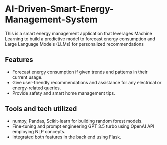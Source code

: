 # AI-Driven-Smart-Energy-Management-System

This is a smart energy management application that leverages Machine Learning to build a predictive model to forecast energy consumption and Large Language Models (LLMs) for personalized recommendations

## Features
- Forecast energy consumption if given trends and patterns in their current usage.
- Give user-friendly recommendations and assistance for any electrical or energy-related queries.
- Provide safety and smart home management tips.

## Tools and tech utilized
- numpy, Pandas, Scikit-learn for building random forest models.
- Fine-tuning and prompt engineering GPT 3.5 turbo using OpenAI API employing NLP concepts.
- Integrated both features in the back end using Flask.
